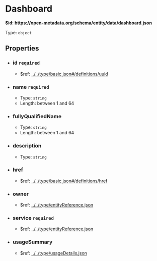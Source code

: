 # Dashboard

<b id="https/open-metadata.org/schema/entity/data/dashboard.json">&#36;id: https://open-metadata.org/schema/entity/data/dashboard.json </b>

Type: `object`

## Properties
 - ### id `required`
	 - &#36;ref: [../../type/basic.json#/definitions/uuid](../types/basic.md#uuid)
 - ### name `required`
	 - Type: `string`
	 - Length: between 1 and 64
 - ### fullyQualifiedName
	 - Type: `string`
	 - Length: between 1 and 64
 - ### description
	 - Type: `string`
 - ### href
	 - &#36;ref: [../../type/basic.json#/definitions/href](../types/basic.md#href)
 - ### owner
	 - &#36;ref: [../../type/entityReference.json](../types/entityreference.md)
 - ### service `required`
	 - &#36;ref: [../../type/entityReference.json](../types/entityreference.md)
 - ### usageSummary
	 - &#36;ref: [../../type/usageDetails.json](../types/usagedetails.md)
